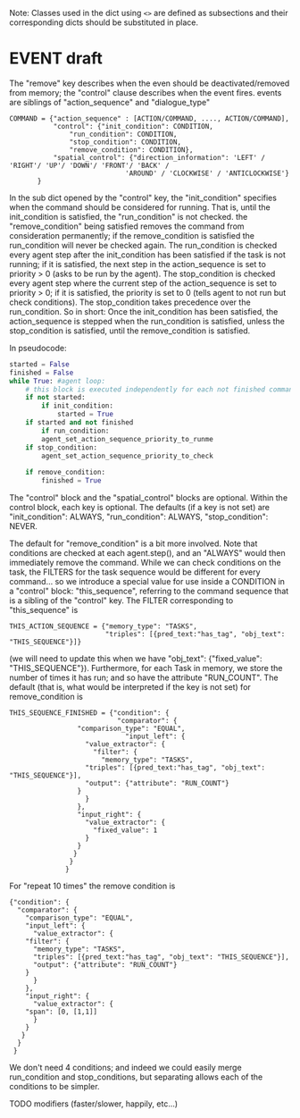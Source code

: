 Note: Classes used in the dict using `<>` are defined as subsections and their corresponding dicts should be substituted in place.

# EVENT draft #
The "remove" key describes when the even should be deactivated/removed from memory; the "control" clause describes when the event fires.  events are siblings of "action_sequence" and "dialogue_type"
``` 
COMMAND = {"action_sequence" : [ACTION/COMMAND, ...., ACTION/COMMAND],
           "control": {"init_condition": CONDITION,
	   	       "run_condition": CONDITION,
		       "stop_condition": CONDITION,
		       "remove_condition": CONDITION},
           "spatial_control": {"direction_information": 'LEFT' / 'RIGHT'/ 'UP'/ 'DOWN'/ 'FRONT'/ 'BACK' / 
                             'AROUND' / 'CLOCKWISE' / 'ANTICLOCKWISE'}
	   }
```

In the sub dict opened by the "control" key, the "init_condition" specifies when the command should be
considered for running.  That is, until the init_condition is satisfied, the "run_condition" is not checked.
the "remove_condition" being satisfied removes the command from consideration permanently; if the remove_condition is
satisfied the run_condition will never be checked again.  The run_condition is checked every agent step after
the init_condition has been satisfied if the task is not running; if it is satisfied, the next step in the action_sequence
is set to priority > 0 (asks to be run by the agent).  The stop_condition is checked every agent step where the
current step of the action_sequence is set to priority > 0; if it is satisfied, the priority is set to 0
(tells agent to not run but check conditions).  The stop_condition takes precedence over the run_condition.  So in short:
Once the init_condition has been satisfied, the action_sequence is stepped when the run_condition is satisfied,
unless the stop_condition is satisfied, until the remove_condition is satisfied.

In pseudocode:

```python
started = False
finished = False
while True: #agent loop:
    # this block is executed independently for each not finished command:
    if not started:
        if init_condition:
            started = True
    if started and not finished 
        if run_condition:
	    agent_set_action_sequence_priority_to_runme
	if stop_condition:
	    agent_set_action_sequence_priority_to_check
	    
    if remove_condition:
        finished = True
```

The "control" block and the "spatial_control" blocks are optional.  Within the control block, each key is optional.
The defaults (if a key is not set) are "init_condition": ALWAYS, "run_condition": ALWAYS, "stop_condition": NEVER.

The default for "remove_condition" is a bit more involved. Note that conditions are checked at each agent.step(),
and an "ALWAYS" would then immediately remove the command.  While we can check conditions on the task, the FILTERS
for the task sequence would be different for every command... so we introduce a special value for use inside
a CONDITION in a "control" block: "this_sequence", referring to the command sequence that is a sibling of the "control" key.
The FILTER corresponding to "this_sequence" is
```
THIS_ACTION_SEQUENCE = {"memory_type": "TASKS",
                        "triples": [{pred_text:"has_tag", "obj_text": "THIS_SEQUENCE"}]}

```
(we will need to update this when we have "obj_text": {"fixed_value": "THIS_SEQUENCE"}).  Furthermore, for each Task in memory, we store the
number of times it has run; and so have the attribute "RUN_COUNT".  The default (that is, what would be interpreted
if the key is not set) for remove_condition is 
```
THIS_SEQUENCE_FINISHED = {"condition": {
                           "comparator": {
			     "comparison_type": "EQUAL",
                             "input_left": {
			       "value_extractor": {
			         "filter": {
			           "memory_type": "TASKS",
				   "triples": [{pred_text:"has_tag", "obj_text": "THIS_SEQUENCE"}],
				   "output": {"attribute": "RUN_COUNT"}
				 }
			       }
			     },
			     "input_right": {
			       "value_extractor": {
			         "fixed_value": 1
			       }
			     }
			    }
			   }
			  }
```

For "repeat 10 times" the remove condition is
```
{"condition": {
  "comparator": {
    "comparison_type": "EQUAL",
    "input_left": {
      "value_extractor": {
	"filter": {
	  "memory_type": "TASKS",
	  "triples": [{pred_text:"has_tag", "obj_text": "THIS_SEQUENCE"}],
	  "output": {"attribute": "RUN_COUNT"}
	}
      }
    },
    "input_right": {
      "value_extractor": {
	"span": [0, [1,1]]
      }
    }
   }
  }
 }
```

We don't need 4 conditions; and indeed we could easily merge run_condition and stop_conditions, but separating allows each of
the conditions to be simpler.


TODO modifiers (faster/slower, happily, etc...) 
